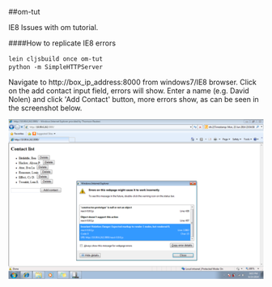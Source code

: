 ##om-tut

IE8 Issues with om tutorial.

####How to replicate IE8 errors

```
lein cljsbuild once om-tut
python -m SimpleHTTPServer
```
Navigate to http://box_ip_address:8000 from windows7/IE8 browser. Click on the add contact input field, errors will show. 
Enter a name (e.g. David Nolen) and click 'Add Contact' button, more errors show, as can be seen in the screenshot below.

![screenshot of the errors on IE8](https://raw.githubusercontent.com/talgiat/om-tut/master/IE8_om_error.png)
